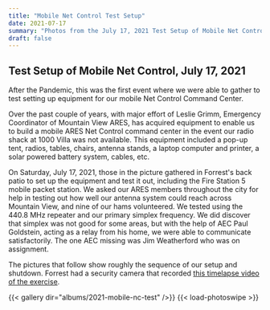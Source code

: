 ```yaml
---
title: "Mobile Net Control Test Setup"
date: 2021-07-17
summary: "Photos from the July 17, 2021 Test Setup of Mobile Net Control."
draft: false
---
```

## Test Setup of Mobile Net Control, July 17, 2021

After the Pandemic, this was the first event where we were able to gather to test setting
up equipment for our mobile Net Control Command Center.

Over the past couple of years, with major effort of Leslie Grimm, Emergency Coordinator of Mountain View
ARES, has acquired equipment to enable us to build a mobile ARES Net Control command center in the event
our radio shack at 1000 Villa was not available. This equipment included a pop-up tent, radios,
tables, chairs, antenna stands, a laptop computer and printer, a solar powered battery system, cables,
etc.

On Saturday, July 17, 2021, those in the picture gathered in Forrest's back patio to set up the
equipment and test it out, including the Fire Station 5 mobile packet station. We asked our ARES members
throughout the city for help in testing out how well our antenna system could reach across Mountain View,
and nine of our hams volunteered. We tested using the 440.8 MHz repeater and our primary simplex frequency.
We did discover that simplex was not good for some areas, but with the help of AEC Paul Goldstein, acting
as a relay from his home, we were able to communicate satisfactorily. The one AEC missing was Jim Weatherford
who was on assignment.

The pictures that follow show roughly the sequence of our setup and shutdown. Forrest
had a security camera that recorded [this timelapse video of the exercise](https://www.youtube.com/watch?v=73Sy3E_36Ic).

{{< gallery dir="albums/2021-mobile-nc-test" />}} {{< load-photoswipe >}}
